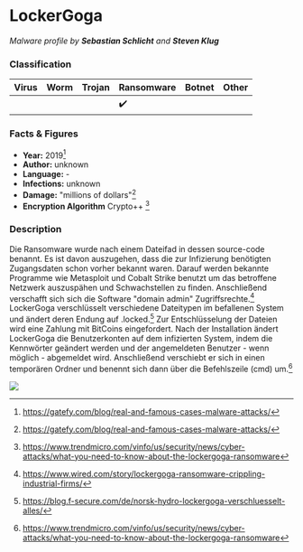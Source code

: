 # LockerGoga

_Malware profile by **Sebastian Schlicht** and **Steven Klug**_

### Classification

| Virus              | Worm               | Trojan             | Ransomware         | Botnet             | Other                                   |
|:-------------------|:-------------------|:-------------------|:-------------------|:-------------------|:----------------------------------------|
|  |  |  | :heavy_check_mark: |  |  |

### Facts & Figures

* **Year:** 2019[^1]
* **Author:** unknown
* **Language:** -
* **Infections:** unknown
* **Damage:** "millions of dollars"[^1]
* **Encryption Algorithm** Crypto++ [^2]


### Description

Die Ransomware wurde nach einem Dateifad in dessen source-code benannt. Es ist davon auszugehen, dass die zur Infizierung benötigten Zugangsdaten schon vorher bekannt waren. Darauf werden bekannte Programme wie Metasploit und Cobalt Strike benutzt um das betroffene Netzwerk auszuspähen und Schwachstellen zu finden. Anschließend verschafft sich sich die Software "domain admin" Zugriffsrechte.[^4]
LockerGoga verschlüsselt verschiedene Dateitypen im befallenen System und ändert deren Endung auf .locked.[^3] Zur Entschlüsselung der Dateien wird eine Zahlung mit BitCoins eingefordert.
Nach der Installation ändert LockerGoga die Benutzerkonten auf dem infizierten System, indem die Kennwörter geändert werden und der angemeldeten Benutzer - wenn möglich - abgemeldet wird. Anschließend verschiebt er sich in einen temporären Ordner und benennt sich dann über die Befehlszeile (cmd) um.[^2]

![](https://documents.trendmicro.com/images/TEx/articles/lockergoga-1.png)


[^1]: https://gatefy.com/blog/real-and-famous-cases-malware-attacks/
[^2]: https://www.trendmicro.com/vinfo/us/security/news/cyber-attacks/what-you-need-to-know-about-the-lockergoga-ransomware
[^3]: https://blog.f-secure.com/de/norsk-hydro-lockergoga-verschluesselt-alles/
[^4]: https://www.wired.com/story/lockergoga-ransomware-crippling-industrial-firms/
